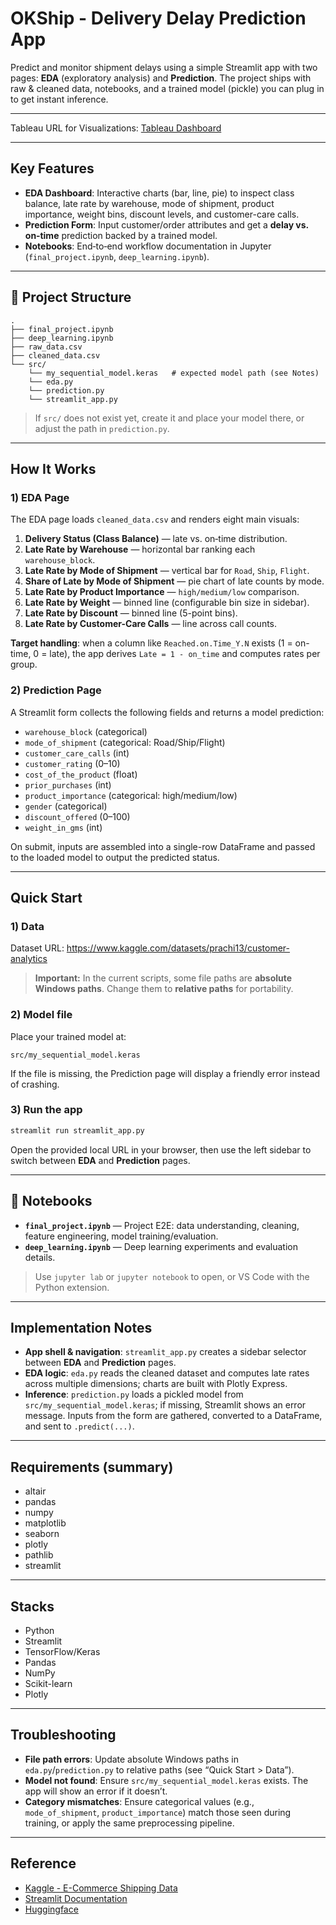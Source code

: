 # **OKShip - Delivery Delay Prediction App**

Predict and monitor shipment delays using a simple Streamlit app with two pages: **EDA** (exploratory analysis) and **Prediction**. The project ships with raw & cleaned data, notebooks, and a trained model (pickle) you can plug in to get instant inference.

---

Tableau URL for Visualizations: [Tableau Dashboard](https://public.tableau.com/app/profile/yunido.baheramsyah/viz/LateShipmentAnalysis/Dashboard2?publish=yes)

---

## Key Features
- **EDA Dashboard**: Interactive charts (bar, line, pie) to inspect class balance, late rate by warehouse, mode of shipment, product importance, weight bins, discount levels, and customer-care calls.  
- **Prediction Form**: Input customer/order attributes and get a **delay vs. on‑time** prediction backed by a trained model.
- **Notebooks**: End‑to‑end workflow documentation in Jupyter (`final_project.ipynb`, `deep_learning.ipynb`).

---

## 📁 Project Structure
```
.
├── final_project.ipynb
├── deep_learning.ipynb
├── raw_data.csv
├── cleaned_data.csv
└── src/
    └── my_sequential_model.keras   # expected model path (see Notes)
    └── eda.py
    └── prediction.py
    └── streamlit_app.py
```
> If `src/` does not exist yet, create it and place your model there, or adjust the path in `prediction.py`.

---

## How It Works

### 1) EDA Page
The EDA page loads `cleaned_data.csv` and renders eight main visuals:
1. **Delivery Status (Class Balance)** — late vs. on‑time distribution.  
2. **Late Rate by Warehouse** — horizontal bar ranking each `warehouse_block`.  
3. **Late Rate by Mode of Shipment** — vertical bar for `Road`, `Ship`, `Flight`.  
4. **Share of Late by Mode of Shipment** — pie chart of late counts by mode.  
5. **Late Rate by Product Importance** — `high/medium/low` comparison.  
6. **Late Rate by Weight** — binned line (configurable bin size in sidebar).  
7. **Late Rate by Discount** — binned line (5-point bins).  
8. **Late Rate by Customer-Care Calls** — line across call counts.

**Target handling**: when a column like `Reached.on.Time_Y.N` exists (1 = on-time, 0 = late), the app derives `Late = 1 - on_time` and computes rates per group.

### 2) Prediction Page
A Streamlit form collects the following fields and returns a model prediction:
- `warehouse_block` (categorical)
- `mode_of_shipment` (categorical: Road/Ship/Flight)
- `customer_care_calls` (int)
- `customer_rating` (0–10)
- `cost_of_the_product` (float)
- `prior_purchases` (int)
- `product_importance` (categorical: high/medium/low)
- `gender` (categorical)
- `discount_offered` (0–100)
- `weight_in_gms` (int)

On submit, inputs are assembled into a single-row DataFrame and passed to the loaded model to output the predicted status.

---

## Quick Start


### 1) Data
Dataset URL: https://www.kaggle.com/datasets/prachi13/customer-analytics

> **Important:** In the current scripts, some file paths are **absolute Windows paths**. Change them to **relative paths** for portability.



### 2) Model file
Place your trained model at:
```
src/my_sequential_model.keras
```
If the file is missing, the Prediction page will display a friendly error instead of crashing.

### 3) Run the app
```bash
streamlit run streamlit_app.py
```

Open the provided local URL in your browser, then use the left sidebar to switch between **EDA** and **Prediction** pages.

---

## 📓 Notebooks
- **`final_project.ipynb`** — Project E2E: data understanding, cleaning, feature engineering, model training/evaluation.  
- **`deep_learning.ipynb`** — Deep learning experiments and evaluation details.

> Use `jupyter lab` or `jupyter notebook` to open, or VS Code with the Python extension.

---

## Implementation Notes
- **App shell & navigation**: `streamlit_app.py` creates a sidebar selector between **EDA** and **Prediction** pages.  
- **EDA logic**: `eda.py` reads the cleaned dataset and computes late rates across multiple dimensions; charts are built with Plotly Express.  
- **Inference**: `prediction.py` loads a pickled model from `src/my_sequential_model.keras`; if missing, Streamlit shows an error message. Inputs from the form are gathered, converted to a DataFrame, and sent to `.predict(...)`.

---

## Requirements (summary)
- altair
- pandas
- numpy
- matplotlib
- seaborn
- plotly
- pathlib
- streamlit

---

## Stacks

- Python
- Streamlit
- TensorFlow/Keras
- Pandas
- NumPy
- Scikit-learn
- Plotly

---

## Troubleshooting
- **File path errors**: Update absolute Windows paths in `eda.py`/`prediction.py` to relative paths (see “Quick Start > Data”).  
- **Model not found**: Ensure `src/my_sequential_model.keras` exists. The app will show an error if it doesn’t.  
- **Category mismatches**: Ensure categorical values (e.g., `mode_of_shipment`, `product_importance`) match those seen during training, or apply the same preprocessing pipeline.

---

## Reference
- [Kaggle - E-Commerce Shipping Data](https://www.kaggle.com/datasets/prachi13/customer-analytics)
- [Streamlit Documentation](https://docs.streamlit.io/)
- [Huggingface](https://huggingface.co/spaces/yunidobaheramsyah/delivery_predictor)


